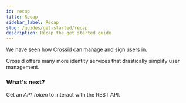 ```yaml
---
id: recap
title: Recap
sidebar_label: Recap
slug: /guides/get-started/recap
description: Recap the get started guide
---
```


We have seen how Crossid can manage and sign users in.

Crossid offers many more identity services that drastically simplify user management.

### What's next?

Get an _API Token_ to interact with the REST API.
